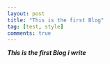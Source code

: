 ```yaml
---
layout: post
title: "This is the first Blog"
tag: [test, style]
comments: true
---
```


***This is the first Blog i write***



